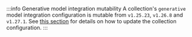 :::info Generative model integration mutability
A collection's `generative` model integration configuration is mutable from `v1.25.23`, `v1.26.8` and `v1.27.1`. See [this section](/weaviate/manage-collections/generative-reranker-models#update-the-generative-model-integration) for details on how to update the collection configuration.
:::
